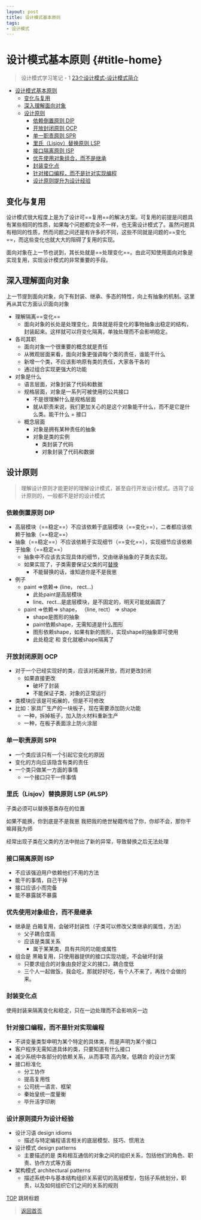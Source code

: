 ```yaml
---
layout: post
title: 设计模式基本原则
tags: 
- 设计模式
---
```


# 设计模式基本原则 {#title-home}

> 设计模式学习笔记 - 1 [23个设计模式-设计模式简介](https://www.bilibili.com/video/BV1kW411P7KS?p=2)


<!-- @import "[TOC]" {cmd="toc" depthFrom=1 depthTo=6 orderedList=false} -->

<!-- code_chunk_output -->

- [设计模式基本原则](#title-home)
  - [变化与复用](#变化与复用)
  - [深入理解面向对象](#深入理解面向对象)
  - [设计原则](#设计原则)
    - [依赖倒置原则 DIP](#依赖倒置原则-dip)
    - [开放封闭原则 OCP](#开放封闭原则-ocp)
    - [单一职责原则 SPR](#单一职责原则-spr)
    - [里氏（Lisjov）替换原则 LSP](#LSP)
    - [接口隔离原则 ISP](#接口隔离原则-isp)
    - [优先使用对象组合，而不是继承](#优先使用对象组合而不是继承)
    - [封装变化点](#封装变化点)
    - [针对接口编程，而不是针对实现编程](#针对接口编程而不是针对实现编程)
    - [设计原则提升为设计经验](#设计原则提升为设计经验)

<!-- /code_chunk_output -->


## 变化与复用

设计模式很大程度上是为了设计可==复用==的解决方案。可复用的前提是问题具有某些相同的性质，如果每个问题都完全不一样，也无需设计模式了。虽然问题具有相同的性质，然而问题之间还是有许多的不同，这些不同就是问题的==变化==，而这些变化也就大大的阻碍了复用的实现。

面向对象在上一节也说到，其长处就是==处理变化==。由此可知使用面向对象是实现复用，实现设计模式的非常重要的手段。

## 深入理解面向对象

上一节提到面向对象，向下有封装、继承、多态的特性，向上有抽象的机制。这里再从其它方面认识面向对象

- 理解隔离==变化==
  - 面向对象的长处是处理变化，具体就是将变化的事物抽象出稳定的结构，封装起来。这样就可以将变化隔离，单独处理而不会影响稳定。
- 各司其职
  - 面向对象一个很重要的概念就是责任
  - 从微观层面来看，面向对象更强调每个类的责任，谁能干什么
  - 新增一个类，不应该影响原有类的责任，大家各干各的
  - 通过组合实现更强大的功能
- 对象是什么
  - 语言层面，对象封装了代码和数据
  - 规格层面，对象是一系列可被使用的公共接口
    - 不是很理解什么是规格层面
    - 就从职责来说，我们更加关心的是这个对象能干什么，而不是它是什么类。能干什么 = 接口
  - 概念层面
    - 对象是拥有某种责任的抽象
    - 对象是类的实例
      - 类封装了代码
      - 对象封装了代码和数据

## 设计原则

> 理解设计原则才能更好的理解设计模式，甚至自行开发设计模式。违背了设计原则的，一般都不是好的设计模式

### 依赖倒置原则 DIP

- 高层模块（==稳定==）不应该依赖于底层模块（==变化==），二者都应该依赖于抽象（==稳定==）
- 抽象（==稳定==）不应该依赖于实现细节（==变化==），实现细节应该依赖于抽象（==稳定==）
  - 抽象中不应该去实现具体的细节，交由继承抽象的子类去实现。
  - 如果实现了，子类需要保证父类的可[替换](#LSP)
    - 不能替换的话，谁知道你是不是我崽
- 例子
  - paint =>依赖=> (line， rect...)
    - 此处paint是高层模块
    - line、rect...是底层模块，是不固定的，明天可能就画圆了
  - paint =>依赖=> shape， （line, rect） => shape
    - shape是图形的抽象
    - paint依赖shape，无需知道是什么图形
    - 图形依赖shape，如果有新的图形，实现shape的抽象即可使用
    - 此处稳定 和 变化就被shape隔离了

### 开放封闭原则 OCP

- 对于一个已经实现好的类，应该对拓展开放，而对更改封闭
  - 如果直接更改
    - 破坏了封装
    - 不能保证子类、对象的正常运行
- 类模块应该是可拓展的，但是不可修改
- 比如：家具厂生产的一块板子，现在需要添加防火功能
  - 一种，拆掉板子，加入防火材料重新生产
  - 一种，在板子表面涂上防火涂层

### 单一职责原则 SPR

- 一个类应该只有一个引起它变化的原因
- 变化的方向应该隐含有类的责任
- 一个类只做某一方面的事情
  - 一个接口只干一件事情

### 里氏（Lisjov）替换原则 LSP {#LSP}

子类必须可以替换基类存在的位置

如果不能换，你到底是不是我崽
我把我的绝世秘籍传给了你，你却不会，那你干嘛拜我为师

经常出现子类在父类的方法中抛出了新的异常，导致替换之后无法处理

### 接口隔离原则 ISP

- 不应该强迫用户依赖他们不用的方法
- 能干的事情，自己干掉
- 接口应该小而完备
- 能不暴露就不暴露

### 优先使用对象组合，而不是继承

- 继承是 白箱复用，会破坏封装性（子类可以修改父类继承的属性，方法）
  - 父子耦合度高
  - 应该是类属关系
    - 属于某某类，具有共同的功能或属性
- 组合是 黑箱复用，只使用器提供的接口实现功能，不会破坏封装
  - 只要求组合的对象由良好定义的接口，耦合度低
  - 三个人一起做饭，我会吃，那就好好吃，有个人不来了，再找个会做的来。

### 封装变化点

使用封装来隔离变化和稳定，只在一边处理而不会影响另一边

### 针对接口编程，而不是针对实现编程

- 不讲变量类型申明为某个特定的具体类，而是声明为某个接口
- 客户程序无需知道具体的类，只要知道有什么接口
- 减少系统中各部分的依赖关系，从而事项 高内聚，低耦合 的设计方案
- 接口标准化
  - 分工协作
  - 提高复用性
  - 公司统一语言、框架
  - 秦始皇统一度量衡
  - 毕升活字印刷

### 设计原则提升为设计经验

- 设计习语 design idioms
  - 描述与特定编程语言相关的底层模型、技巧、惯用法
- 设计模式 design patterns
  - 主要描述的是 类和相互通信的对象之间的组织关系，包括他们的角色、职责、协作方式等方面
- 架构模式 architectural patterns
  - 描述系统中与基本结构组织关系密切的高层模型，包括子系统划分，职责，以及如何组织它们之间的关系的规则  

[TOP](#title-home) 跳转标题

> [返回首页](/index.html)